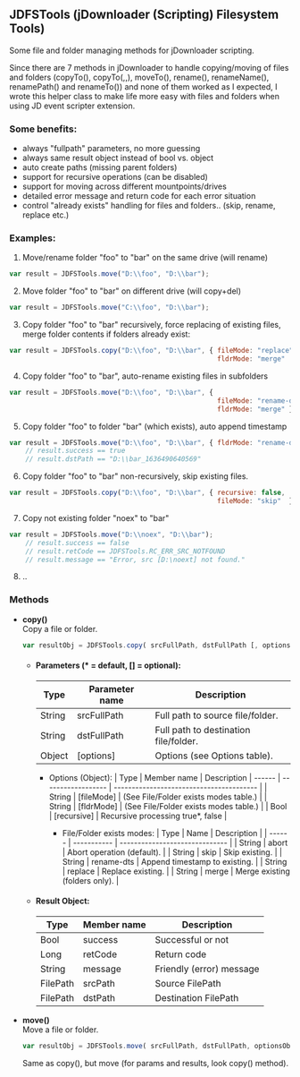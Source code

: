 ## JDFSTools (jDownloader (Scripting) Filesystem Tools)

Some file and folder managing methods for jDownloader scripting.

Since there are 7 methods in jDownloader to handle copying/moving of files
and folders (copyTo(), copyTo(,,), moveTo(), rename(), renameName(),
renamePath() and renameTo()) and none of them worked as I expected, I wrote
this helper class to make life more easy with files and folders when using JD 
event scripter extension.

### Some benefits:
 - always "fullpath" parameters, no more guessing
 - always same result object instead of bool vs. object
 - auto create paths (missing parent folders)
 - support for recursive operations (can be disabled)
 - support for moving across different mountpoints/drives
 - detailed error message and return code for each error situation
 - control "already exists" handling for files and folders..
   (skip, rename, replace etc.)
   
### Examples:
1) Move/rename folder "foo" to "bar" on the same drive (will rename)
```js
var result = JDFSTools.move("D:\\foo", "D:\\bar");
```

2) Move folder "foo" to "bar" on different drive (will copy+del)
```js
var result = JDFSTools.move("C:\\foo", "D:\\bar");
```

3) Copy folder "foo" to "bar" recursively, force replacing of existing files,
   merge folder contents if folders already exist:  
```js
var result = JDFSTools.copy("D:\\foo", "D:\\bar", { fileMode: "replace",
                                                    fldrMode: "merge"    });
```

4) Copy folder "foo" to "bar", auto-rename existing files in subfolders  
```js
var result = JDFSTools.move("D:\\foo", "D:\\bar", {
                                                    fileMode: "rename-dts",
                                                    fldrMode: "merge" } );
```

5) Copy folder "foo" to folder "bar" (which exists), auto append timestamp  
```js
var result = JDFSTools.move("D:\\foo", "D:\\bar", { fldrMode: "rename-dts"});
    // result.success == true
    // result.dstPath == "D:\\bar_1636490640569"
```

6) Copy folder "foo" to "bar" non-recursively, skip existing files.
```js
var result = JDFSTools.copy("D:\\foo", "D:\\bar", { recursive: false,
                                                    fileMode: "skip"  });
```


7) Copy not existing folder "noex" to "bar" 
```js
var result = JDFSTools.move("D:\\noex", "D:\\bar");
    // result.success == false
    // result.retCode == JDFSTools.RC_ERR_SRC_NOTFOUND
    // result.message == "Error, src [D:\noext] not found."
```

8) ..

### Methods
- **copy()**  
  Copy a file or folder.  
  ```js
  var resultObj = JDFSTools.copy( srcFullPath, dstFullPath [, optionsObj] );
  ```                                   
  - #### Parameters (* = default, [] = optional):  
    | Type   | Parameter name     | Description
    | ------ | ------------------ | ------------------------------------- |
    | String | srcFullPath        | Full path to source file/folder.      | 
    | String | dstFullPath        | Full path to destination file/folder. | 
    | Object | [options]          | Options (see Options table).          | 
    
    - Options (Object):
        | Type   | Member name        | Description
        | ------ | ------------------ | ---------------------------------------- |
        | String | [fileMode]         | (See File/Folder exists modes table.)    |
        | String | [fldrMode]         | (See File/Folder exists modes table.)    |
        | Bool   | [recursive]        | Recursive processing true*, false        |
    
        - File/Folder exists modes:
            | Type   | Name          | Description                    |
            | ------ | -----------   | ------------------------------ |
            | String | abort         | Abort operation (default).     |
            | String | skip          | Skip existing.                 |
            | String | rename-dts    | Append timestamp to existing.  |
            | String | replace       | Replace existing.              |
            | String | merge         | Merge existing (folders only). |
    
  - #### Result Object:
    | Type     | Member name        | Description
    | -------- | ------------------ | ---------------------------------------- |
    | Bool     | success            | Successful or not                        |
    | Long     | retCode            | Return code                              |
    | String   | message            | Friendly (error) message                 |
    | FilePath | srcPath            | Source FilePath                          |
    | FilePath | dstPath            | Destination FilePath                     |
  
- **move()**  
  Move a file or folder.  
  ```js
  var resultObj = JDFSTools.move( srcFullPath, dstFullPath, optionsObj );
  ```
  Same as copy(), but move (for params and results, look copy() method).
